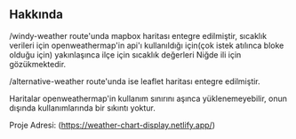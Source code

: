 ## Hakkında

/windy-weather route'unda mapbox haritası entegre edilmiştir, sıcaklık verileri için openweathermap'in api'ı kullanıldığı için(çok istek atılınca bloke olduğu için) yakınlaşınca ilçe için sıcaklık değerleri Niğde ili için gözükmektedir.

/alternative-weather route'unda ise leaflet haritası entegre edilmiştir.

Haritalar openweathermap'in kullanım sınırını aşınca yüklenemeyebilir, onun dışında kullanımlarında bir sıkıntı yoktur.

Proje Adresi: (https://weather-chart-display.netlify.app/)

